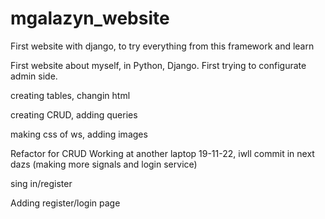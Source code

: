 # mgalazyn_website
First website with django, to try everything from this framework and learn 

First website about myself, in Python, Django. First trying to configurate admin side.

creating tables, changin html

creating CRUD, adding queries 

making css of ws, adding images

Refactor for CRUD
Working at another laptop 19-11-22, iwll commit in next dazs (making more signals and login service)

sing in/register 

Adding register/login page
